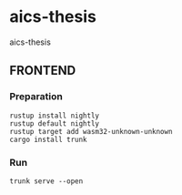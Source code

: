 # aics-thesis
aics-thesis

## FRONTEND

### Preparation
```
rustup install nightly
rustup default nightly
rustup target add wasm32-unknown-unknown
cargo install trunk
```

### Run
```
trunk serve --open
```